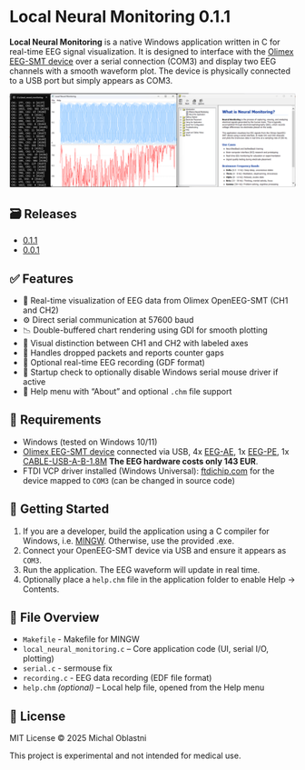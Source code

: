 # Local Neural Monitoring 0.1.1

**Local Neural Monitoring** is a native Windows application written in C for real-time EEG signal visualization. It is designed to interface with the [Olimex EEG-SMT device](https://www.olimex.com/Products/EEG/OpenEEG/) over a serial connection (COM3) and display two EEG channels with a smooth waveform plot. The device is physically connected to a USB port but simply appears as COM3.

![Local Neural Monitoring](local_neural_monitoring.png)

## 🗃️ Releases
- [0.1.1](https://github.com/michaloblastni/local-neural-monitoring/releases/tag/0.1.1)
- [0.0.1](https://github.com/michaloblastni/local-neural-monitoring/releases/tag/0.0.1)

## ✅ Features

- 📡 Real-time visualization of EEG data from Olimex OpenEEG-SMT (CH1 and CH2)
- ⚙️ Direct serial communication at 57600 baud
- 📉 Double-buffered chart rendering using GDI for smooth plotting
- 🧠 Visual distinction between CH1 and CH2 with labeled axes
- 🧼 Handles dropped packets and reports counter gaps
- 💾 Optional real-time EEG recording (GDF format)
- 🧰 Startup check to optionally disable Windows serial mouse driver if active
- 🧾 Help menu with “About” and optional `.chm` file support

## 🧪 Requirements

- Windows (tested on Windows 10/11)
- [Olimex EEG-SMT device](https://www.olimex.com/Products/EEG/OpenEEG/EEG-SMT/open-source-hardware) connected via USB, 4x [EEG-AE](https://www.olimex.com/Products/EEG/Electrodes/EEG-AE/open-source-hardware), 1x [EEG-PE](https://www.olimex.com/Products/EEG/Electrodes/EEG-PE/open-source-hardware), 1x [CABLE-USB-A-B-1.8M](https://www.olimex.com/Products/Components/Cables/USB/CABLE-USB-A-B-1.8M/) **The EEG hardware costs only 143 EUR**.
- FTDI VCP driver installed (Windows Universal): [ftdichip.com](https://www.ftdichip.com/Drivers/VCP.htm) for the device mapped to `COM3` (can be changed in source code)

## 🧭 Getting Started

1. If you are a developer, build the application using a C compiler for Windows, i.e. [MINGW](https://sourceforge.net/projects/mingw/). Otherwise, use the provided .exe.
2. Connect your OpenEEG-SMT device via USB and ensure it appears as `COM3`.
3. Run the application. The EEG waveform will update in real time.
4. Optionally place a `help.chm` file in the application folder to enable Help → Contents.

## 📂 File Overview
- `Makefile` - Makefile for MINGW
- `local_neural_monitoring.c` – Core application code (UI, serial I/O, plotting)
- `serial.c` - sermouse fix
- `recording.c` - EEG data recording (EDF file format)
- `help.chm` *(optional)* – Local help file, opened from the Help menu

## 📜 License

MIT License © 2025 Michal Oblastni

This project is experimental and not intended for medical use.
